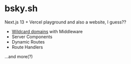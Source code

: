 # bsky.sh

Next.js 13 + Vercel playground and also a website, I guess??
* [Wildcard domains](https://medium.com/@jfbaraky/using-subdomains-as-paths-on-next-js-e5aab5c28c28) with Middleware
* Server Components
* Dynamic Routes
* Route Handlers

...and more(?)
